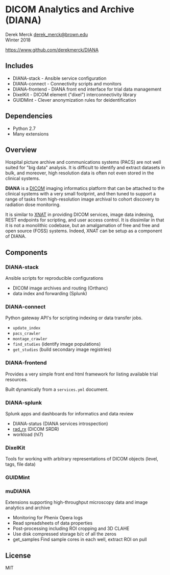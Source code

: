 # DICOM Analytics and Archive (DIANA)

Derek Merck <derek_merck@brown.edu>  
Winter 2018

<https://www.github.com/derekmerck/DIANA>

## Includes

- DIANA-stack - Ansible service configuration
- DIANA-connect - Connectivity scripts and monitors
- DIANA-frontend - DIANA front end interface for trial data management
- DixelKit - DICOM element ("dixel") interconnectivity library
- GUIDMint - Clever anonymization rules for deidentification

## Dependencies

- Python 2.7
- Many extensions


## Overview

Hospital picture archive and communications systems (PACS) are not well suited for "big data" analysis.  It is difficult to identify and extract datasets in bulk, and moreover, high resolution data is often not even stored in the clinical systems.

**DIANA** is a [DICOM][] imaging informatics platform that can be attached to the clinical systems with a very small footprint, and then tuned to support a range of tasks from high-resolution image archival to cohort discovery to radiation dose monitoring.

It is similar to [XNAT][] in providing DICOM services, image data indexing, REST endpoints for scripting, and user access control.  It is dissimilar in that it is not a monolithic codebase, but an amalgamation of free and free and open source (FOSS) systems.  Indeed, XNAT can be setup as a component of DIANA.

[DICOM]: http://dicom.nema.org
[XNAT]:  http://www.xnat.org


## Components


### DIANA-stack
Ansible scripts for reproducible configurations

* DICOM image archives and routing (Orthanc)
* data index and forwarding (Splunk)


### DIANA-connect
Python gateway API's for scripting indexing or data transfer jobs.

* `update_index`
* `pacs_crawler`
* `montage_crawler`
* `find_studies` (identify image populations)
* `get_studies` (build secondary image registries)


### DIANA-frontend

Provides a very simple front end html framework for listing available trial resources.

Built dynamically from a `services.yml` document.


### DIANA-splunk
Splunk apps and dashboards for informatics and data review

* DIANA-status (DIANA services introspection)
* [rad_rx](/apps/rad_rx) (DICOM SRDR)
* workload (hl7)


### DixelKit

Tools for working with arbitrary representations of DICOM objects (level, tags, file data)


### GUIDMint


### muDIANA
Extensions supporting high-throughput microscopy data and image analytics and archive

* Monitoring for Phenix Opera logs
* Read spreadsheets of data properties
* Post-processing including ROI cropping and 3D CLAHE
* Use disk compressed storage b/c of all the zeros
* get_samples Find sample cores in each well, extract ROI on pull


## License

MIT

